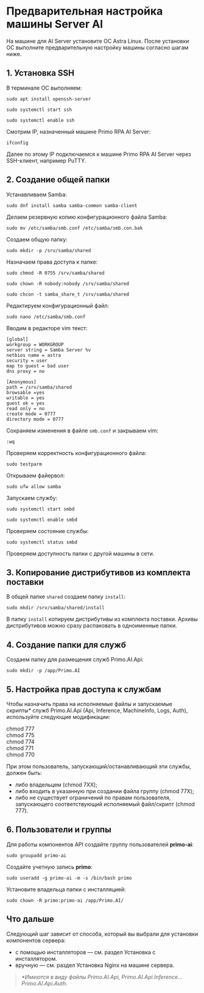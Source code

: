 # Предварительная настройка машины Server AI

На машине для AI Server установите ОС Astra Linux. После установки ОС выполните предварительную настройку машины согласно шагам ниже.

## 1. Установка SSH

В терминале ОС выполняем:
```
sudo apt install openssh-server
```
```
sudo systemctl start ssh
```
```
sudo systemctl enable ssh
```
Смотрим IP, назначенный машине Primo RPA AI Server:
```
ifconfig
```

Далее по этому IP подключаемся к машине Primo RPA AI Server через SSH-клиент, например PuTTY.


## 2. Создание общей папки

Устанавливаем Samba:
```
sudo dnf install samba samba-common samba-client
```

Делаем резервную копию конфигурационного файла Samba:
```
sudo mv /etc/samba/smb.conf /etc/samba/smb.con.bak
```

Создаем общую папку:
```
sudo mkdir -p /srv/samba/shared
```

Назначаем права доступа к папке:
```
sudo chmod -R 0755 /srv/samba/shared
```
```
sudo chown -R nobody:nobody /srv/samba/shared
```
```
sudo chcon -t samba_share_t /srv/samba/shared
```

Редактируем конфигурационный файл:
```
sudo nano /etc/samba/smb.conf
```

Вводим в редакторе vim текст:
 ```
[global]
workgroup = WORKGROUP
server string = Samba Server %v
netbios name = astra
security = user
map to guest = bad user
dns proxy = no

[Anonymous]
path = /srv/samba/shared
browsable =yes
writable = yes
guest ok = yes
read only = no
create mode = 0777
directory mode = 0777
```

Сохраняем изменения в файле `smb.conf` и закрываем vim:
```
:wq
```

Проверяем корректность конфигурационного файла:
```
sudo testparm
```

Открываем файервол:
```
sudo ufw allow samba
```

Запускаем службу:
```
sudo systemctl start smbd
```
```
sudo systemctl enable smbd
```

Проверяем состояние службы:
```
sudo systemctl status smbd
```
Проверяем доступность папки с другой машины в сети.


## 3. Копирование дистрибутивов из комплекта поставки

В общей папке `shared` создаем папку `install`:
```
sudo mkdir /srv/samba/shared/install
```
В папку `install` копируем дистрибутивы из комплекта поставки. Архивы дистрибутивов можно сразу распаковать в одноименные папки.


## 4. Создание папки для служб 

Создаем папку для размещения служб Primo.AI.Api:
```
sudo mkdir -p /app/Primo.AI
```

## 5. Настройка прав доступа к службам

Чтобы назначить права на исполняемые файлы и запускаемые скрипты\* служб Primo.AI.Api (Api, Inference, MachineInfo, Logs, Auth), используйте следующие модификации:

chmod 777\
chmod 775\
chmod 774\
chmod 771\
chmod 770

При этом пользователь, запускающий/останавливающий эти службы, должен быть:
* либо владельцем (chmod 7XX);
* либо входить в указанную при создании файла группу (chmod 77X);
* либо не существует ограничений по правам пользователя, запускающего соответствующий исполняемый файл/скрипт (chmod 777).


## 6.	Пользователи и группы

Для работы компонентов API создайте группу пользователей **primo-ai**:
```
sudo groupadd primo-ai
```
Создайте учетную запись **primo**:
```
sudo useradd -g primo-ai -m -s /bin/bash primo
```

Установите владельца папки с инсталляцией:
```
sudo chown -R primo:primo-ai /app/Primo.AI/
```

## Что дальше

Следующий шаг зависит от способа, который вы выбрали для установки компонентов сервера:
* с помощью инсталляторов — см. раздел Установка с инсталлятором.
* вручную — см. раздел Установка Nginx на машине сервера.

>*\*Имеются в виду файлы Primo.AI.Api, Primo.AI.Api.Inference... Primo.AI.Api.Auth*.

